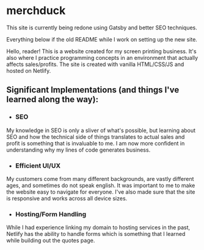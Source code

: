 # merchduck

This site is currently being redone using Gatsby and better SEO techniques.

Everything below if the old README while I work on setting up the new site.







Hello, reader! This is a website created for my screen printing business. It's also where I practice programming concepts in an environment that actually affects sales/profits. The site is created with vanilla HTML/CSS/JS and hosted on Netlify.

## Significant Implementations (and things I've learned along the way):

- ### SEO
My knowledge in SEO is only a sliver of what's possible, but learning about SEO and how the technical side of things translates to actual sales and profit is something that is invaluable to me. I am now more confident in understanding why my lines of code generates business.

- ### Efficient UI/UX
My customers come from many different backgrounds, are vastly different ages, and sometimes do not speak english. It was important to me to make the website easy to navigate for everyone. I've also made sure that the site is responsive and works across all device sizes.

- ### Hosting/Form Handling
While I had experience linking my domain to hosting services in the past, Netlify has the ability to handle forms which is something that I learned while building out the quotes page.
